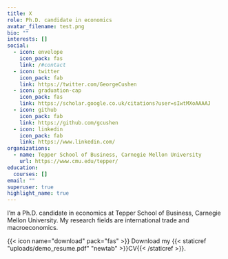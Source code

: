 ```yaml
---
title: X
role: Ph.D. candidate in economics
avatar_filename: test.png
bio: ""
interests: []
social:
  - icon: envelope
    icon_pack: fas
    link: /#contact
  - icon: twitter
    icon_pack: fab
    link: https://twitter.com/GeorgeCushen
  - icon: graduation-cap
    icon_pack: fas
    link: https://scholar.google.co.uk/citations?user=sIwtMXoAAAAJ
  - icon: github
    icon_pack: fab
    link: https://github.com/gcushen
  - icon: linkedin
    icon_pack: fab
    link: https://www.linkedin.com/
organizations:
  - name: Tepper School of Business, Carnegie Mellon University
    url: https://www.cmu.edu/tepper/
education:
  courses: []
email: ""
superuser: true
highlight_name: true
---
```

I’m a Ph.D. candidate in economics at Tepper School of Business, Carnegie Mellon University. My research fields are international trade and macroeconomics.

{{< icon name="download" pack="fas" >}} Download my {{< staticref "uploads/demo_resume.pdf" "newtab" >}}CV{{< /staticref >}}.